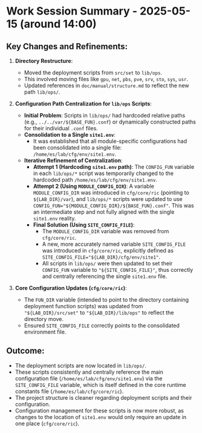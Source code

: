 <!--
#######################################################################
# Development Session Summary - Directory Restructure & Configuration
#######################################################################
# File: /home/es/lab/tmp/dev/2025-05-15-1400_summary.md
# Description: Summary documentation of directory restructuring work
#              and configuration path centralization performed during
#              the May 15th development session.
#
# Session Context:
#   Major restructuring work moving deployment scripts from src/set
#   to lib/ops and implementing centralized configuration path
#   management for improved maintainability.
#
# Technical Scope:
#   - Directory structure reorganization (src/set → lib/ops)
#   - Configuration path centralization implementation
#   - Script reference updates and validation
#   - Documentation alignment with new structure
#
# Target Audience:
#   Developers involved in system reorganization, infrastructure
#   engineers, and technical leads tracking architectural changes
#   and migration progress.
#######################################################################
-->

# Work Session Summary - 2025-05-15 (around 14:00)

## Key Changes and Refinements:

1.  **Directory Restructure**:
    *   Moved the deployment scripts from `src/set` to `lib/ops`.
    *   This involved moving files like `gpu`, `net`, `pbs`, `pve`, `srv`, `sto`, `sys`, `usr`.
    *   Updated references in `doc/manual/structure.md` to reflect the new path `lib/ops/`.

2.  **Configuration Path Centralization for `lib/ops` Scripts**:
    *   **Initial Problem**: Scripts in `lib/ops/` had hardcoded relative paths (e.g., `../../var/${BASE_FUN}.conf`) or dynamically constructed paths for their individual `.conf` files.
    *   **Consolidation to a Single `site1.env`**:
        *   It was established that all module-specific configurations had been consolidated into a single file: `/home/es/lab/cfg/env/site1.env`.
    *   **Iterative Refinement of Centralization**:
        *   **Attempt 1 (Hardcoding `site1.env` path)**: The `CONFIG_FUN` variable in each `lib/ops/*` script was temporarily changed to the hardcoded path `/home/es/lab/cfg/env/site1.env`.
        *   **Attempt 2 (Using `MODULE_CONFIG_DIR`)**: A variable `MODULE_CONFIG_DIR` was introduced in `cfg/core/ric` (pointing to `${LAB_DIR}/var`), and `lib/ops/*` scripts were updated to use `CONFIG_FUN="${MODULE_CONFIG_DIR}/${BASE_FUN}.conf"`. This was an intermediate step and not fully aligned with the single `site1.env` reality.
        *   **Final Solution (Using `SITE_CONFIG_FILE`)**:
            *   The `MODULE_CONFIG_DIR` variable was removed from `cfg/core/ric`.
            *   A new, more accurately named variable `SITE_CONFIG_FILE` was introduced in `cfg/core/ric`, explicitly defined as `SITE_CONFIG_FILE="${LAB_DIR}/cfg/env/site1"`.
            *   All scripts in `lib/ops/` were then updated to set their `CONFIG_FUN` variable to `"${SITE_CONFIG_FILE}"`, thus correctly and centrally referencing the single `site1.env` file.

3.  **Core Configuration Updates (`cfg/core/ric`)**:
    *   The `FUN_DIR` variable (intended to point to the directory containing deployment function scripts) was updated from `"${LAB_DIR}/src/set"` to `"${LAB_DIR}/lib/ops"` to reflect the directory move.
    *   Ensured `SITE_CONFIG_FILE` correctly points to the consolidated environment file.

## Outcome:

*   The deployment scripts are now located in `lib/ops/`.
*   These scripts consistently and centrally reference the main configuration file (`/home/es/lab/cfg/env/site1.env`) via the `SITE_CONFIG_FILE` variable, which is itself defined in the core runtime constants file (`/home/es/lab/cfg/core/ric`).
*   The project structure is cleaner regarding deployment scripts and their configuration.
*   Configuration management for these scripts is now more robust, as changes to the location of `site1.env` would only require an update in one place (`cfg/core/ric`).
